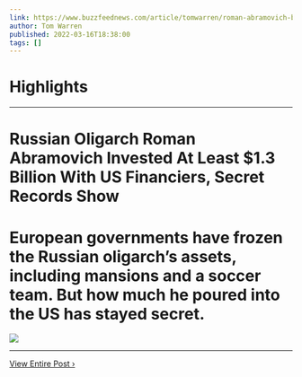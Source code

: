 ```yaml
---
link: https://www.buzzfeednews.com/article/tomwarren/roman-abramovich-billion-invested-united-states-financiers
author: Tom Warren
published: 2022-03-16T18:38:00
tags: []
---
```

# Highlights


---
# Russian Oligarch Roman Abramovich Invested At Least $1.3 Billion With US Financiers, Secret Records Show
# European governments have frozen the Russian oligarch’s assets, including mansions and a soccer team. But how much he poured into the US has stayed secret.

![](https://img.buzzfeed.com/buzzfeed-static/static/2022-03/16/17/campaign_images/f4fa464b9f8a/russian-oligarch-roman-abramovich-invested-at-lea-2-597-1647452301-0_dblbig.jpg)

---

[View Entire Post ›](https://www.buzzfeednews.com/article/tomwarren/roman-abramovich-billion-invested-united-states-financiers)